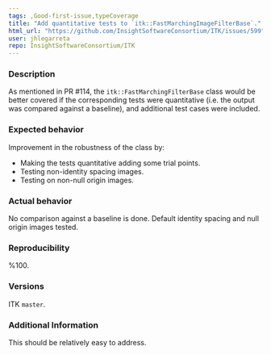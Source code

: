 ```yaml
---
tags: ,Good-first-issue,typeCoverage
title: "Add quantitative tests to `itk::FastMarchingImageFilterBase`."
html_url: "https://github.com/InsightSoftwareConsortium/ITK/issues/599"
user: jhlegarreta
repo: InsightSoftwareConsortium/ITK
---
```


### Description

As mentioned in PR #114, the `itk::FastMarchingFilterBase` class would be better covered if the corresponding tests were quantitative (i.e. the output was compared against a baseline), and  additional test cases were included.

### Expected behavior

Improvement in the robustness of the class by:
- Making the tests quantitative adding some trial points.
- Testing non-identity spacing images.
- Testing on non-null origin images.

### Actual behavior

No comparison against a baseline is done.
Default identity spacing and null origin images tested.

### Reproducibility

%100.

### Versions

ITK `master`. 

### Additional Information

This should be relatively easy to address.
